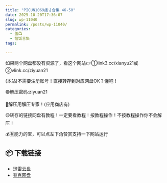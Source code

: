 ```yaml
---
title: "PICUN1069痞寸合集 46-50"
date: 2025-10-20T17:36:07
slug: wp-11040
permalink: /posts/wp-11040/
categories:
  - 盖📺
  - 恰饭合集
tags:

---
```


如果两个网盘都没有资源了，看这个网站👉①link3.cc/xianyu21或②vlink.cc/ziyuan21

(本站)不需要注册账号！直接转存到对应网盘OK？懂吧！

🟢解压密码:ziyuan21

🔵解压用解压专家！(应用商店有)

🟡转存的链接网盘有教程！一定要看教程！按教程操作！不按教程操作你不会解压！

💰🈶能力的宝，可以点左下角赞赏支持一下网站运行

## 📦 下载链接
- [迅雷云盘](https://blziyuan21.com/pay-download/11040?key=1d3770211d&down_id=0)
- [夸克网盘](https://blziyuan21.com/pay-download/11040?key=1d3770211d&down_id=1)

